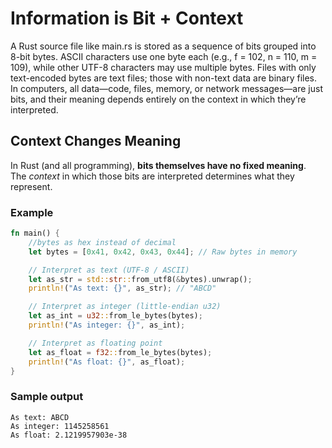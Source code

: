 # Information is Bit + Context

A Rust source file like main.rs is stored as a sequence of bits grouped into 8-bit bytes. 
ASCII characters use one byte each (e.g., f = 102, n = 110, m = 109), while other UTF-8 characters may use multiple bytes. 
Files with only text-encoded bytes are text files; those with non-text data are binary files. 
In computers, all data—code, files, memory, or network messages—are just bits, and their meaning depends entirely on the context in which they’re interpreted.


## Context Changes Meaning
In Rust (and all programming), **bits themselves have no fixed meaning**.  
The *context* in which those bits are interpreted determines what they represent.

### Example

```rust
fn main() {
    //bytes as hex instead of decimal
    let bytes = [0x41, 0x42, 0x43, 0x44]; // Raw bytes in memory

    // Interpret as text (UTF-8 / ASCII)
    let as_str = std::str::from_utf8(&bytes).unwrap();
    println!("As text: {}", as_str); // "ABCD"

    // Interpret as integer (little-endian u32)
    let as_int = u32::from_le_bytes(bytes);
    println!("As integer: {}", as_int);

    // Interpret as floating point
    let as_float = f32::from_le_bytes(bytes);
    println!("As float: {}", as_float);
}
```

### Sample output
```pgsql
As text: ABCD
As integer: 1145258561
As float: 2.1219957903e-38
```
